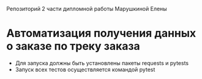 ﻿Репозиторий 2 части дипломной работы Марушкиной Елены
# Автоматизация получения данных о заказе по треку заказа
- Для запуска должны быть установлены пакеты requests и pytests
- Запуск всех тестов осуществляется командой pytest
